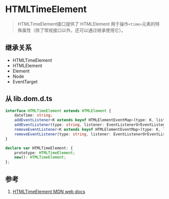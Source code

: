 # HTMLTimeElement

>HTMLTimeElement接口提供了 HTMLElement 用于操作`<time>`元素的特殊属性（除了常规接口以外，还可以通过继承使用它）。

## 继承关系

- HTMLTimeElement
- HTMLElement
- Element
- Node
- EventTarget

## 从 lib.dom.d.ts

```ts
interface HTMLTimeElement extends HTMLElement {
    dateTime: string;
    addEventListener<K extends keyof HTMLElementEventMap>(type: K, listener: (this: HTMLTimeElement, ev: HTMLElementEventMap[K]) => any, options?: boolean | AddEventListenerOptions): void;
    addEventListener(type: string, listener: EventListenerOrEventListenerObject, options?: boolean | AddEventListenerOptions): void;
    removeEventListener<K extends keyof HTMLElementEventMap>(type: K, listener: (this: HTMLTimeElement, ev: HTMLElementEventMap[K]) => any, options?: boolean | EventListenerOptions): void;
    removeEventListener(type: string, listener: EventListenerOrEventListenerObject, options?: boolean | EventListenerOptions): void;
}

declare var HTMLTimeElement: {
    prototype: HTMLTimeElement;
    new(): HTMLTimeElement;
};
```

## 参考

1. [HTMLTimeElement MDN web docs](https://developer.mozilla.org/en-US/docs/Web/API/HTMLTimeElement)